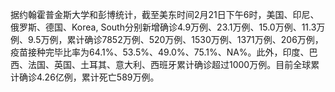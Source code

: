据约翰霍普金斯大学和彭博统计，截至美东时间2月21日下午6时，美国、印尼、俄罗斯、德国、Korea, South分别新增确诊4.9万例、23.1万例、15.0万例、11.3万例、9.5万例，累计确诊7852万例、520万例、1530万例、1371万例、206万例，疫苗接种完毕比率为64.1%、53.5%、49.0%、75.1%、NA%。此外，印度、巴西、法国、英国、土耳其、意大利、西班牙累计确诊超过1000万例。目前全球累计确诊4.26亿例，累计死亡589万例。